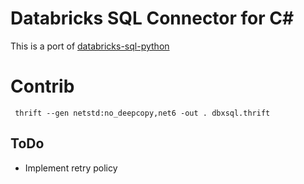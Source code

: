 # Databricks SQL Connector for C#

This is a port of [databricks-sql-python](https://github.com/databricks/databricks-sql-python)


# Contrib
```
 thrift --gen netstd:no_deepcopy,net6 -out . dbxsql.thrift
```

## ToDo
- Implement retry policy

